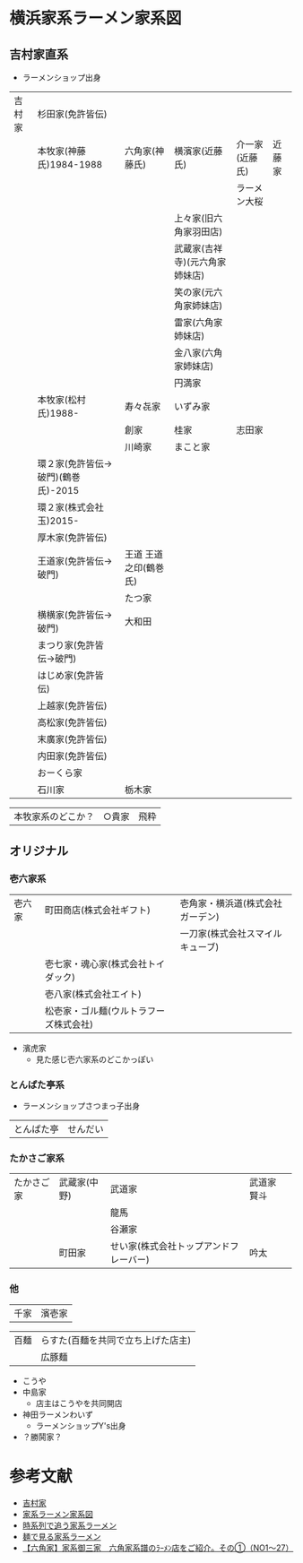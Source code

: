 # 横浜家系ラーメン家系図

## 吉村家直系
- ラーメンショップ出身

|        |                                     |                       |                                |                |        |
| ---    | ---                                 | ---                   | ---                            | ---            | ---    |
| 吉村家 | 杉田家(免許皆伝)                    |                       |                                |                |        |
|        | 本牧家(神藤氏)1984-1988             | 六角家(神藤氏)        | 横濱家(近藤氏)                 | 介一家(近藤氏) | 近藤家 |
|        |                                     |                       |                                | ラーメン大桜   |        |
|        |                                     |                       | 上々家(旧六角家羽田店)         |                |        |
|        |                                     |                       | 武蔵家(吉祥寺)(元六角家姉妹店) |                |        |
|        |                                     |                       | 笑の家(元六角家姉妹店)         |                |        |
|        |                                     |                       | 雷家(六角家姉妹店)             |                |        |
|        |                                     |                       | 金八家(六角家姉妹店)           |                |        |
|        |                                     |                       | 円満家                         |                |        |
|        | 本牧家(松村氏)1988-                 | 寿々㐂家              | いずみ家                       |                |        |
|        |                                     | 創家                  | 桂家                           | 志田家         |        |
|        |                                     | 川崎家                | まこと家                       |                |        |
|        | 環２家(免許皆伝->破門)(鶴巻氏)-2015 |                       |                                |                |        |
|        | 環２家(株式会社玉)2015-             |                       |                                |                |        |
|        | 厚木家(免許皆伝)                    |                       |                                |                |        |
|        | 王道家(免許皆伝->破門)              | 王道 王道之印(鶴巻氏) |                                |                |        |
|        |                                     | たつ家                |                                |                |        |
|        | 横横家(免許皆伝->破門)              | 大和田                |                                |                |        |
|        | まつり家(免許皆伝->破門)            |                       |                                |                |        |
|        | はじめ家(免許皆伝)                  |                       |                                |                |        |
|        | 上越家(免許皆伝)                    |                       |                                |                |        |
|        | 高松家(免許皆伝)                    |                       |                                |                |        |
|        | 末廣家(免許皆伝)                    |                       |                                |                |        |
|        | 内田家(免許皆伝)                    |                       |                                |                |        |
|        | おーくら家                          |                       |                                |                |        |
|        | 石川家                              | 栃木家                |                                |                |        |

|                    |        |       |
| ---                | ---    | ---   |
| 本牧家系のどこか？ | ○貴家 | 飛粋  |

## オリジナル

### 壱六家系

|        |                                        |                                  |
| ---    | ---                                    | ---                              |
| 壱六家 | 町田商店(株式会社ギフト)               | 壱角家・横浜道(株式会社ガーデン) |
|        |                                        | 一刀家(株式会社スマイルキューブ) |
|        | 壱七家・魂心家(株式会社トイダック)     |                                  |
|        | 壱八家(株式会社エイト)                 |                                  |
|        | 松壱家・ゴル麺(ウルトラフーズ株式会社) |                                  |

- 濱虎家
    - 見た感じ壱六家系のどこかっぽい

### とんぱた亭系
- ラーメンショップさつまっ子出身

|            |          |
| ---        | ---      |
| とんぱた亭 | せんだい |

### たかさご家系
|            |              |                                        |             |
| ---        | ---          | ---                                    | ---         |
| たかさご家 | 武蔵家(中野) | 武道家                                 | 武道家 賢斗 |
|            |              | 龍馬                                   |             |
|            |              | 谷瀬家                                 |             |
|            | 町田家       | せい家(株式会社トップアンドフレーバー) | 吟太        |

### 他

|      |        |
| ---  | ---    |
| 千家 | 濱壱家 |

|      |                                    |
| ---  | ---                                |
| 百麺 | らすた(百麺を共同で立ち上げた店主) |
|      | 広豚麺                             |


- こうや
- 中島家
    - 店主はこうやを共同開店
- 神田ラーメンわいず
    - ラーメンショップY's出身
- ？勝鬨家？



# 参考文献

- [吉村家](http://ieke1.com/index.html)
- [家系ラーメン家系図](http://hamarepo.com/story.php?story_id=7011)
- [時系列で追う家系ラーメン](https://note.com/chutote/n/nd016f1274867)
- [麺で見る家系ラーメン](https://note.com/chutote/n/n8730ebf462ad)
- [【六角家】家系御三家　六角家系譜のﾗｰﾒﾝ店をご紹介。その①（NO1～27）](https://tabelog.com/matome/4384/#27-restaurant)
